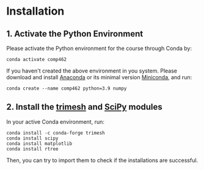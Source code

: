 # Installation
## 1. Activate the Python Environment
Please activate the Python environment for the course through Conda by:

```
conda activate comp462
```

If you haven't created the above environment in you system. Please download and install [Anaconda](https://www.anaconda.com/) or its minimal version [Miniconda](https://docs.conda.io/en/latest/miniconda.html), and run:

```
conda create --name comp462 python=3.9 numpy
```

## 2. Install the [trimesh]([https://pybullet.org/wordpress/](https://trimsh.org/)) and [SciPy](https://scipy.org/) modules

In your active Conda environment, run:

```
conda install -c conda-forge trimesh
conda install scipy
conda install matplotlib
conda install rtree
```

Then, you can try to import them to check if the installations are successful.
